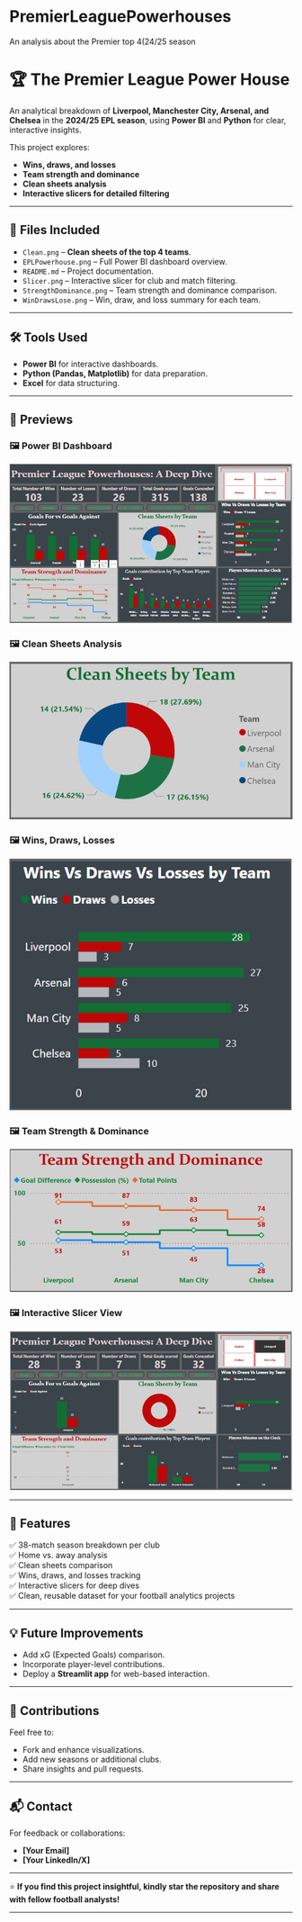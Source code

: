 # PremierLeaguePowerhouses
An analysis about the Premier top 4(24/25 season
# 🏆 The Premier League Power House

An analytical breakdown of **Liverpool, Manchester City, Arsenal, and Chelsea** in the **2024/25 EPL season**, using **Power BI** and **Python** for clear, interactive insights.

This project explores:
- **Wins, draws, and losses**
- **Team strength and dominance**
- **Clean sheets analysis**
- **Interactive slicers for detailed filtering**

---

## 📂 Files Included

- `Clean.png` – **Clean sheets of the top 4 teams**.
- `EPLPowerhouse.png` – Full Power BI dashboard overview.
- `README.md` – Project documentation.
- `Slicer.png` – Interactive slicer for club and match filtering.
- `StrengthDominance.png` – Team strength and dominance comparison.
- `WinDrawsLose.png` – Win, draw, and loss summary for each team.

---

## 🛠️ Tools Used

- **Power BI** for interactive dashboards.
- **Python (Pandas, Matplotlib)** for data preparation.
- **Excel** for data structuring.

---

## 📸 Previews

### 🖼️ Power BI Dashboard
![Power BI Dashboard](EPLPowerhouse.png)

### 🖼️ Clean Sheets Analysis
![Clean Sheets](Clean.png)

### 🖼️ Wins, Draws, Losses
![Win Draw Lose](WinDrawsLose.png)

### 🖼️ Team Strength & Dominance
![Strength Dominance](StrenthDominance.png)

### 🖼️ Interactive Slicer View
![Slicer](Slicer.png)

---

## 🚀 Features
✅ 38-match season breakdown per club  
✅ Home vs. away analysis  
✅ Clean sheets comparison  
✅ Wins, draws, and losses tracking  
✅ Interactive slicers for deep dives  
✅ Clean, reusable dataset for your football analytics projects

---

## 💡 Future Improvements
- Add xG (Expected Goals) comparison.
- Incorporate player-level contributions.
- Deploy a **Streamlit app** for web-based interaction.

---

## 🤝 Contributions
Feel free to:
- Fork and enhance visualizations.
- Add new seasons or additional clubs.
- Share insights and pull requests.

---

## 📬 Contact
For feedback or collaborations:
- **[Your Email]**
- **[Your LinkedIn/X]**

---

⭐ **If you find this project insightful, kindly star the repository and share with fellow football analysts!**





---



